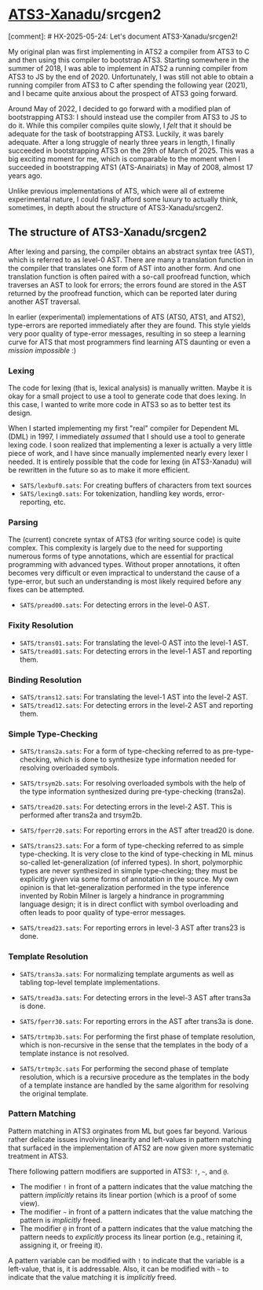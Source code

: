 # [ATS3-Xanadu](http://www.ats-lang.org/)/srcgen2

[comment]: # HX-2025-05-24: Let's document ATS3-Xanadu/srcgen2!

My original plan was first implementing in ATS2 a compiler from ATS3
to C and then using this compiler to bootstrap ATS3. Starting
somewhere in the summer of 2018, I was able to implement in ATS2 a
running compiler from ATS3 to JS by the end of 2020. Unfortunately, I
was still not able to obtain a running compiler from ATS3 to C after
spending the following year (2021), and I became quite anxious about
the prospect of ATS3 going forward.

Around May of 2022, I decided to go forward with a modified plan of
bootstrapping ATS3: I should instead use the compiler from ATS3 to JS
to do it. While this compiler compiles quite slowly, I _felt_ that it
should be adequate for the task of bootstrapping ATS3. Luckily, it was
barely adequate. After a long struggle of nearly three years in
length, I finally succeeded in bootstrapping ATS3 on the 29th of March
of 2025. This was a big exciting moment for me, which is comparable to
the moment when I succeeded in bootstrapping ATS1 (ATS-Anairiats) in
May of 2008, almost 17 years ago.

Unlike previous implementations of ATS, which were all of extreme
experimental nature, I could finally afford some luxury to actually
think, sometimes, in depth about the structure of ATS3-Xanadu/srcgen2.

## The structure of ATS3-Xanadu/srcgen2

After lexing and parsing, the compiler obtains an abstract syntax tree
(AST), which is referred to as level-0 AST. There are many a
translation function in the compiler that translates one form of AST
into another form. And one translation function is often paired with
a so-call proofread function, which traverses an AST to look for
errors; the errors found are stored in the AST returned by the
proofread function, which can be reported later during another AST
traversal.

In earlier (experimental) implementations of ATS (ATS0, ATS1, and
ATS2), type-errors are reported immediately after they are found. This
style yields very poor quality of type-error messages, resulting in so
steep a learning curve for ATS that most programmers find learning ATS
daunting or even a _mission impossible_ :)
  
### Lexing

The code for lexing (that is, lexical analysis) is manually written.
Maybe it is okay for a small project to use a tool to generate code
that does lexing. In this case, I wanted to write more code in ATS3 so as
to better test its design.

When I started implementing my first "real" compiler for Dependent ML
(DML) in 1997, I immediately _assumed_ that I should use a tool to
generate lexing code. I soon realized that implementing a lexer is
actually a very little piece of work, and I have since manually
implemented nearly every lexer I needed.  It is entirely possible that
the code for lexing (in ATS3-Xanadu) will be rewritten in the future
so as to make it more efficient.

- `SATS/lexbuf0.sats`:
  For creating buffers of characters from text sources
- `SATS/lexing0.sats`:
  For tokenization, handling key words, error-reporting, etc.

### Parsing

The (current) concrete syntax of ATS3 (for writing source code) is
quite complex. This complexity is largely due to the need for
supporting numerous forms of type annotations, which are essential for
practical programming with advanced types. Without proper annotations,
it often becomes very difficult or even impractical to understand the
cause of a type-error, but such an understanding is most likely
required before any fixes can be attempted.

- `SATS/pread00.sats`:
  For detecting errors in the level-0 AST.

### Fixity Resolution

- `SATS/trans01.sats`:
  For translating the level-0 AST into the level-1 AST.
- `SATS/tread01.sats`:
  For detecting errors in the level-1 AST and reporting them.

### Binding Resolution

- `SATS/trans12.sats`:
  For translating the level-1 AST into the level-2 AST.
- `SATS/tread12.sats`:
  For detecting errors in the level-2 AST and reporting them.

### Simple Type-Checking

- `SATS/trans2a.sats`:
  For a form of type-checking referred to as pre-type-checking,
  which is done to synthesize type information needed for resolving
  overloaded symbols.

- `SATS/trsym2b.sats`:
  For resolving overloaded symbols with the help of the type information
  synthesized during pre-type-checking (trans2a).

- `SATS/tread20.sats`: For detecting errors in the level-2 AST. This is
  performed after trans2a and trsym2b.

- `SATS/fperr20.sats`: For reporting errors in the AST after tread20 is done.

- `SATS/trans23.sats`:
  For a form of type-checking referred to as simple type-checking.
  It is very close to the kind of type-checking in ML minus so-called
  let-generalization (of inferred types). In short, polymorphic types
  are never synthesized in simple type-checking; they must be
  explicitly given via some forms of annotation in the source.  My own
  opinion is that let-generalization performed in the type inference
  invented by Robin Milner is largely a hindrance in programming
  language design; it is in direct conflict with symbol overloading
  and often leads to poor quality of type-error messages.
  
- `SATS/tread23.sats`:
  For reporting errors in level-3 AST after trans23 is done.

### Template Resolution

- `SATS/trans3a.sats`:
  For normalizing template arguments as well as tabling
  top-level template implementations.
- `SATS/tread3a.sats`:
  For detecting errors in the level-3 AST after trans3a is done.

- `SATS/fperr30.sats`: For reporting errors in the AST after trans3a is done.

- `SATS/trtmp3b.sats`:
  For performing the first phase of template resolution, which is non-recursive
  in the sense that the templates in the body of a template instance is not resolved.

- `SATS/trtmp3c.sats`
  For performing the second phase of template resolution, which is a recursive procedure
  as the templates in the body of a template instance are handled by the same algorithm
  for resolving the original template.

### Pattern Matching

Pattern matching in ATS3 orginates from ML but goes far beyond.
Various rather delicate issues involving linearity and left-values in
pattern matching that surfaced in the implementation of ATS2 are now
given more systematic treatment in ATS3.

There following pattern modifiers are supported in ATS3: `!`, `~`, and
`@`.

- The modifier `!` in front of a pattern indicates that the value
  matching the pattern *implicitly* retains its linear portion (which is
  a proof of some view).
- The modifier `~` in front of a pattern indicates that the value
  matching the pattern is *implicitly* freed.
- The modifier `@` in front of a pattern indicates that the value
  matching the pattern needs to *explicitly* process its linear portion
  (e.g., retaining it, assigning it, or freeing it).

A pattern variable can be modified with `!` to indicate that the
variable is a left-value, that is, it is addressable. Also, it can be
modified with `~` to indicate that the value matching it is
*implicitly* freed.

<!--

fun
<a:vt>
list_vt_free
(xs: ~list_vt(a)): void =
case+ xs of
| ~list_nil() => ()
| ~list_vt_cons(~x1, xs) => list_vt_free(xs)

fun
<a:vt>
list_vt_clear
(xs: !list_vt(a) >> list_vt(?a)): void =
case+ xs of
| !
list_nil() => ()
| !
list_vt_cons(~x1, xs) => list_vt_clear(xs)

fun
<a:vt>
list_vt_foritm2
(xs: !list_vt(a) >> list_vt(a)): void =
case+ xs of
| !list_nil() => ()
| !list_vt_cons(!x1, xs) =>
  (foritm$work2<a>(x1); list_vt_foritm2(xs))

-->

<!--
########################################################################
-->
